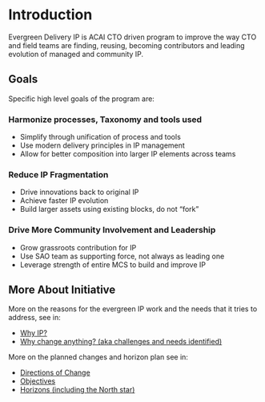 # Introduction
Evergreen Delivery IP is ACAI CTO driven program to improve the way CTO and field teams are finding, reusing, becoming contributors and leading evolution of managed and community IP.

## Goals

Specific high level goals of the program are:

### Harmonize processes, Taxonomy and tools used

- Simplify through unification of process and tools
- Use modern delivery principles in IP management
- Allow for better composition into larger IP elements across teams

### Reduce IP Fragmentation

- Drive innovations back to original IP
- Achieve faster IP evolution
- Build larger assets using existing blocks, do not “fork”

### Drive More Community Involvement and Leadership

- Grow grassroots contribution for IP
- Use SAO team as supporting force,  not always as leading one
- Leverage strength of entire MCS to build and improve IP

## More About Initiative

More on the reasons for the evergreen IP work and the needs that it tries to address, see in:

- [Why IP?](why-ip.md)
- [Why change anything? (aka challenges and needs identified)](why-change-anything.md)

More on the planned changes and horizon plan see in:

- [Directions of Change](directions-of-change.md)
- [Objectives](objectives.md)
- [Horizons (including the North star)](horizons.md)

